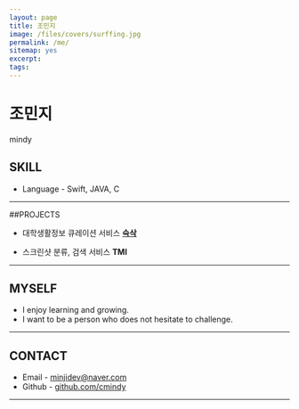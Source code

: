 ```yaml
---
layout: page
title: 조민지
image: /files/covers/surffing.jpg
permalink: /me/
sitemap: yes
excerpt:
tags:
---
```


# 조민지

mindy



## SKILL

* Language - Swift,  JAVA, C

---



##PROJECTS

- 대학생활정보 큐레이션 서비스 [**슥삭**](https://github.com/SsgSag/SsgSag_IOS)

- 스크린샷 분류, 검색 서비스 **TMI**

------



## MYSELF

* I enjoy learning and growing.
* I want to be a person who does not hesitate to challenge.

---



## CONTACT

- Email - minjidev@naver.com
- Github - [github.com/cmindy](https://github.com/cmindy/)

------

